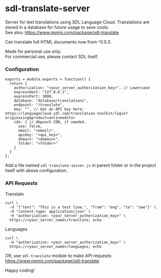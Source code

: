 # sdl-translate-server

Server for text translations using SDL Language Cloud. Translations are stored in a database for future usage to save costs.  
See also: https://www.npmjs.com/package/sdl-translate

Can translate full HTML documents now from ^0.0.3.

Made for personal use only.  
For commercial use, please contact SDL itself.  

### Configuration
```
exports = module.exports = function() {
  return {
    authorization: "<your_server_authorization_key>", // Lowercase
    expressHost: "127.0.0.1",
    expressPort: 3000,
    database: "database/translations",
    endpoint: "/translate",
    key: "", // Get an API key here: https://languagecloud.sdl.com/translation-toolkit/login?origin=xing&product=onlineeditor
    cdn: { // dbpouch CDN, if needed.
      use: false,
      email: "<email>",
      apiKey: "<api_key>",
      domain: "<domain>",
      folder: "<folder>"
    }
  }
};
```

Add a file named `sdl-translate-server.js` in parent folder or in the project itself with above configuration.

### API Requests

Translate
```
curl \
  -d '{"text": "This is a test line.", "from": "eng", "to": "swe"}' \
  -H "content-type: application/json" \
  -H "authorization: <your_server_authorization_key>" \
  https://<your_server_name>/translate; echo
```

Languages
```
curl \
  -H "authorization: <your_server_authorization_key>" \
  https://<your_server_name>/languages; echo
```

OR, use `sdl-translate` module to make API requests: https://www.npmjs.com/package/sdl-translate

Happy coding!